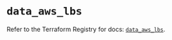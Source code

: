 # `data_aws_lbs`

Refer to the Terraform Registry for docs: [`data_aws_lbs`](https://registry.terraform.io/providers/hashicorp/aws/6.13.0/docs/data-sources/lbs).
